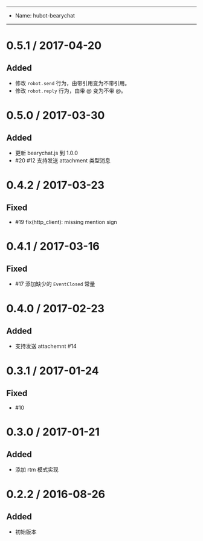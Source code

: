 ----
- Name: hubot-bearychat
----
# 0.5.1 / 2017-04-20

## Added

- 修改 `robot.send` 行为，由带引用变为不带引用。
- 修改 `robot.reply` 行为，由带 @ 变为不带 @。

# 0.5.0 / 2017-03-30

## Added

- 更新 bearychat.js 到 1.0.0
- #20 #12 支持发送 attachment 类型消息

# 0.4.2 / 2017-03-23

## Fixed

- #19 fix(http_client): missing mention sign

# 0.4.1 / 2017-03-16

## Fixed

- #17 添加缺少的 `EventClosed` 常量

# 0.4.0 / 2017-02-23

## Added

- 支持发送 attachemnt #14

# 0.3.1 / 2017-01-24

## Fixed

- #10

# 0.3.0 / 2017-01-21

## Added

- 添加 rtm 模式实现

# 0.2.2 / 2016-08-26

## Added

- 初始版本
